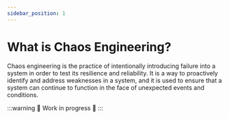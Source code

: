 ```yaml
---
sidebar_position: 1
---
```


# What is Chaos Engineering?

Chaos engineering is the practice of intentionally introducing failure into a system in order to test its resilience and reliability. It is a way to proactively identify and address weaknesses in a system, and it is used to ensure that a system can continue to function in the face of unexpected events and conditions.

:::warning
🚧 Work in progress 🚧
:::